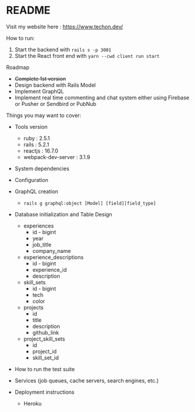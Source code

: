 # README
Visit my website here : https://www.techon.dev/ 

How to run:
1. Start the backend with `rails s -p 3001`
2. Start the React front end with `yarn --cwd client run start`

Roadmap
- ~~Complete 1st version~~ 
- Design backend with Rails Model
- Implement GraphQL 
- Implement real time commenting and chat system either using Firebase or Pusher or Sendbird or PubNub

Things you may want to cover:
* Tools version
    * ruby : 2.5.1
    * rails : 5.2.1
    * reactjs : 16.7.0
    * webpack-dev-server : 3.1.9

* System dependencies

* Configuration

* GraphQL creation
    * `rails g graphql:object [Model] [field][field_type]`

* Database initialization and Table Design
    * experiences
        * id - bigint
        * year
        * job_title
        * company_name
    * experience_descriptions
        * id - bigint
        * experience_id
        * description
    * skill_sets
        * id - bigint
        * tech
        * color
    * projects
        * id
        * title
        * description
        * github_link
    * project_skill_sets
        * id
        * project_id
        * skill_set_id

* How to run the test suite

* Services (job queues, cache servers, search engines, etc.)

* Deployment instructions
    * Heroku 


